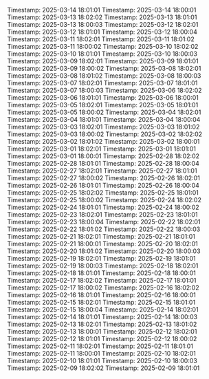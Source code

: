 Timestamp: 2025-03-14 18:01:01
Timestamp: 2025-03-14 18:00:01
Timestamp: 2025-03-13 18:02:02
Timestamp: 2025-03-13 18:01:01
Timestamp: 2025-03-13 18:00:03
Timestamp: 2025-03-12 18:02:01
Timestamp: 2025-03-12 18:01:01
Timestamp: 2025-03-12 18:00:04
Timestamp: 2025-03-11 18:02:01
Timestamp: 2025-03-11 18:01:02
Timestamp: 2025-03-11 18:00:02
Timestamp: 2025-03-10 18:02:02
Timestamp: 2025-03-10 18:01:01
Timestamp: 2025-03-10 18:00:03
Timestamp: 2025-03-09 18:02:01
Timestamp: 2025-03-09 18:01:01
Timestamp: 2025-03-09 18:00:02
Timestamp: 2025-03-08 18:02:01
Timestamp: 2025-03-08 18:01:02
Timestamp: 2025-03-08 18:00:03
Timestamp: 2025-03-07 18:02:01
Timestamp: 2025-03-07 18:01:01
Timestamp: 2025-03-07 18:00:03
Timestamp: 2025-03-06 18:02:02
Timestamp: 2025-03-06 18:01:01
Timestamp: 2025-03-06 18:00:01
Timestamp: 2025-03-05 18:02:01
Timestamp: 2025-03-05 18:01:01
Timestamp: 2025-03-05 18:00:02
Timestamp: 2025-03-04 18:02:01
Timestamp: 2025-03-04 18:01:01
Timestamp: 2025-03-04 18:00:04
Timestamp: 2025-03-03 18:02:01
Timestamp: 2025-03-03 18:01:02
Timestamp: 2025-03-03 18:00:02
Timestamp: 2025-03-02 18:02:02
Timestamp: 2025-03-02 18:01:02
Timestamp: 2025-03-02 18:00:01
Timestamp: 2025-03-01 18:02:01
Timestamp: 2025-03-01 18:01:01
Timestamp: 2025-03-01 18:00:01
Timestamp: 2025-02-28 18:02:02
Timestamp: 2025-02-28 18:01:01
Timestamp: 2025-02-28 18:00:04
Timestamp: 2025-02-27 18:02:01
Timestamp: 2025-02-27 18:01:01
Timestamp: 2025-02-27 18:00:02
Timestamp: 2025-02-26 18:02:01
Timestamp: 2025-02-26 18:01:01
Timestamp: 2025-02-26 18:00:04
Timestamp: 2025-02-25 18:02:02
Timestamp: 2025-02-25 18:01:01
Timestamp: 2025-02-25 18:00:02
Timestamp: 2025-02-24 18:02:02
Timestamp: 2025-02-24 18:01:01
Timestamp: 2025-02-24 18:00:02
Timestamp: 2025-02-23 18:02:01
Timestamp: 2025-02-23 18:01:01
Timestamp: 2025-02-23 18:00:04
Timestamp: 2025-02-22 18:02:01
Timestamp: 2025-02-22 18:01:02
Timestamp: 2025-02-22 18:00:03
Timestamp: 2025-02-21 18:02:01
Timestamp: 2025-02-21 18:01:01
Timestamp: 2025-02-21 18:00:01
Timestamp: 2025-02-20 18:02:01
Timestamp: 2025-02-20 18:01:02
Timestamp: 2025-02-20 18:00:03
Timestamp: 2025-02-19 18:02:01
Timestamp: 2025-02-19 18:01:01
Timestamp: 2025-02-19 18:00:03
Timestamp: 2025-02-18 18:02:01
Timestamp: 2025-02-18 18:01:01
Timestamp: 2025-02-18 18:00:01
Timestamp: 2025-02-17 18:02:02
Timestamp: 2025-02-17 18:01:01
Timestamp: 2025-02-17 18:00:02
Timestamp: 2025-02-16 18:02:02
Timestamp: 2025-02-16 18:01:01
Timestamp: 2025-02-16 18:00:01
Timestamp: 2025-02-15 18:02:01
Timestamp: 2025-02-15 18:01:01
Timestamp: 2025-02-15 18:00:04
Timestamp: 2025-02-14 18:02:01
Timestamp: 2025-02-14 18:01:01
Timestamp: 2025-02-14 18:00:03
Timestamp: 2025-02-13 18:02:01
Timestamp: 2025-02-13 18:01:02
Timestamp: 2025-02-13 18:00:01
Timestamp: 2025-02-12 18:02:01
Timestamp: 2025-02-12 18:01:01
Timestamp: 2025-02-12 18:00:02
Timestamp: 2025-02-11 18:02:01
Timestamp: 2025-02-11 18:01:01
Timestamp: 2025-02-11 18:00:01
Timestamp: 2025-02-10 18:02:01
Timestamp: 2025-02-10 18:01:01
Timestamp: 2025-02-10 18:00:03
Timestamp: 2025-02-09 18:02:02
Timestamp: 2025-02-09 18:01:01

